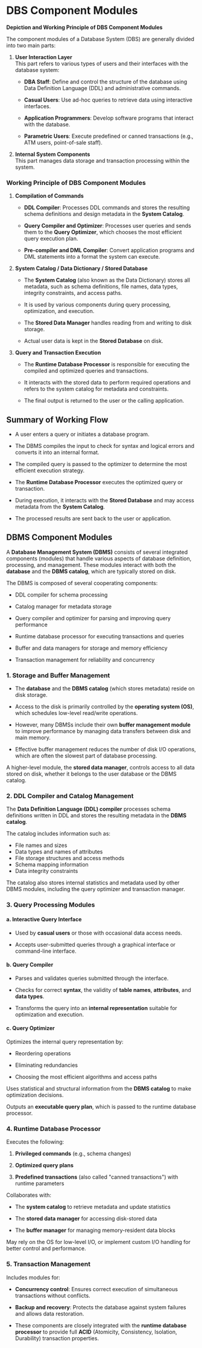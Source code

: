 # DBS Component Modules

**Depiction and Working Principle of DBS Component Modules**

The component modules of a Database System (DBS) are generally divided into two main parts:

1. **User Interaction Layer**  
    This part refers to various types of users and their interfaces with the database system:
    
    - **DBA Staff**: Define and control the structure of the database using Data Definition Language (DDL) and administrative commands.
        
    - **Casual Users**: Use ad-hoc queries to retrieve data using interactive interfaces.
        
    - **Application Programmers**: Develop software programs that interact with the database.
        
    - **Parametric Users**: Execute predefined or canned transactions (e.g., ATM users, point-of-sale staff).
        
2. **Internal System Components**  
    This part manages data storage and transaction processing within the system.
    
### Working Principle of DBS Component Modules

1. **Compilation of Commands**
    
    - **DDL Compiler**: Processes DDL commands and stores the resulting schema definitions and design metadata in the **System Catalog**.
        
    - **Query Compiler and Optimizer**: Processes user queries and sends them to the **Query Optimizer**, which chooses the most efficient query execution plan.
        
    - **Pre-compiler and DML Compiler**: Convert application programs and DML statements into a format the system can execute.
        
2. **System Catalog / Data Dictionary / Stored Database**
    
    - The **System Catalog** (also known as the Data Dictionary) stores all metadata, such as schema definitions, file names, data types, integrity constraints, and access paths.
        
    - It is used by various components during query processing, optimization, and execution.
        
    - The **Stored Data Manager** handles reading from and writing to disk storage.
        
    - Actual user data is kept in the **Stored Database** on disk.
        
3. **Query and Transaction Execution**
    
    - The **Runtime Database Processor** is responsible for executing the compiled and optimized queries and transactions.
        
    - It interacts with the stored data to perform required operations and refers to the system catalog for metadata and constraints.
        
    - The final output is returned to the user or the calling application.
        
## Summary of Working Flow

- A user enters a query or initiates a database program.
    
- The DBMS compiles the input to check for syntax and logical errors and converts it into an internal format.
    
- The compiled query is passed to the optimizer to determine the most efficient execution strategy.
    
- The **Runtime Database Processor** executes the optimized query or transaction.
    
- During execution, it interacts with the **Stored Database** and may access metadata from the **System Catalog**.
    
- The processed results are sent back to the user or application.
    
## DBMS Component Modules

A **Database Management System (DBMS)** consists of several integrated components (modules) that handle various aspects of database definition, processing, and management. These modules interact with both the **database** and the **DBMS catalog**, which are typically stored on disk.

The DBMS is composed of several cooperating components:

- DDL compiler for schema processing

- Catalog manager for metadata storage

- Query compiler and optimizer for parsing and improving query performance

- Runtime database processor for executing transactions and queries

- Buffer and data managers for storage and memory efficiency

- Transaction management for reliability and concurrency

### 1. Storage and Buffer Management

- The **database** and the **DBMS catalog** (which stores metadata) reside on disk storage.

- Access to the disk is primarily controlled by the **operating system (OS)**, which schedules low-level read/write operations.

- However, many DBMSs include their own **buffer management module** to improve performance by managing data transfers between disk and main memory.

- Effective buffer management reduces the number of disk I/O operations, which are often the slowest part of database processing.

A higher-level module, the **stored data manager**, controls access to all data stored on disk, whether it belongs to the user database or the DBMS catalog.

### 2. DDL Compiler and Catalog Management

The **Data Definition Language (DDL) compiler** processes schema definitions written in DDL and stores the resulting metadata in the **DBMS catalog**.

The catalog includes information such as:
- File names and sizes
- Data types and names of attributes
- File storage structures and access methods
- Schema mapping information
- Data integrity constraints

The catalog also stores internal statistics and metadata used by other DBMS modules, including the query optimizer and transaction manager.

### 3. Query Processing Modules

#### a. Interactive Query Interface

- Used by **casual users** or those with occasional data access needs.

- Accepts user-submitted queries through a graphical interface or command-line interface.

#### b. Query Compiler

- Parses and validates queries submitted through the interface.

- Checks for correct **syntax**, the validity of **table names**, **attributes**, and **data types**.

- Transforms the query into an **internal representation** suitable for optimization and execution.

#### c. Query Optimizer

Optimizes the internal query representation by:

- Reordering operations

- Eliminating redundancies

- Choosing the most efficient algorithms and access paths

Uses statistical and structural information from the **DBMS catalog** to make optimization decisions.

Outputs an **executable query plan**, which is passed to the runtime database processor.

### 4. Runtime Database Processor

Executes the following:

1. **Privileged commands** (e.g., schema changes)

2. **Optimized query plans**

3. **Predefined transactions** (also called "canned transactions") with runtime parameters

Collaborates with:

- The **system catalog** to retrieve metadata and update statistics

- The **stored data manager** for accessing disk-stored data

- The **buffer manager** for managing memory-resident data blocks

May rely on the OS for low-level I/O, or implement custom I/O handling for better control and performance.

### 5. Transaction Management

Includes modules for:

- **Concurrency control**: Ensures correct execution of simultaneous transactions without conflicts.

- **Backup and recovery**: Protects the database against system failures and allows data restoration.

- These components are closely integrated with the **runtime database processor** to provide full **ACID** (Atomicity, Consistency, Isolation, Durability) transaction properties.



